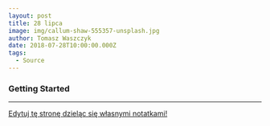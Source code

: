 ```yaml
---
layout: post
title: 28 lipca
image: img/callum-shaw-555357-unsplash.jpg
author: Tomasz Waszczyk
date: 2018-07-28T10:00:00.000Z
tags:
  - Source
---
```


### Getting Started



---

<a href="https://github.com/TomaszWaszczyk/historia.waszczyk.com/edit/master/src/content/july-28.md" target="_blank">Edytuj tę stronę dzieląc się własnymi notatkami!</a>
